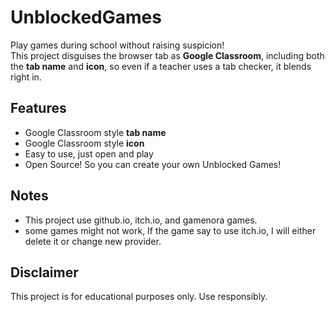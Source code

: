 # UnblockedGames

Play games during school without raising suspicion!  
This project disguises the browser tab as **Google Classroom**, including both the **tab name** and **icon**, so even if a teacher uses a tab checker, it blends right in.

## Features
- Google Classroom style **tab name**
- Google Classroom style **icon**
- Easy to use, just open and play
- Open Source! So you can create your own Unblocked Games!

## Notes
- This project use github.io, itch.io, and gamenora games.
- some games might not work, If the game say to use itch.io, I will either delete it or change new provider.

## Disclaimer
This project is for educational purposes only. Use responsibly.

